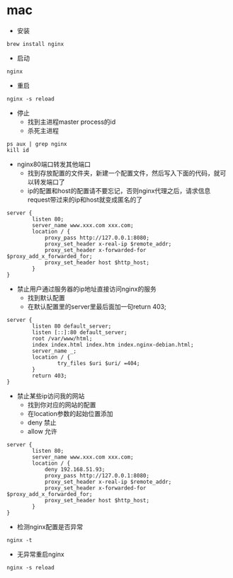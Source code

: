 # mac
* 安装
```
brew install nginx
```
* 启动
```
nginx
``` 
* 重启
```
nginx -s reload
```
* 停止 
  - 找到主进程master process的id
  - 杀死主进程
```
ps aux | grep nginx
kill id
```
* nginx80端口转发其他端口
  - 找到存放配置的文件夹，新建一个配置文件，然后写入下面的代码，就可以转发端口了
  - ip的配置和host的配置请不要忘记，否则nginx代理之后，请求信息request带过来的ip和host就变成匿名的了
```
server {
        listen 80;
        server_name www.xxx.com xxx.com;
        location / {
            proxy_pass http://127.0.0.1:8080;
            proxy_set_header x-real-ip $remote_addr;
            proxy_set_header x-forwarded-for $proxy_add_x_forwarded_for;
            proxy_set_header host $http_host;
        }
}
```
* 禁止用户通过服务器的ip地址直接访问nginx的服务
  - 找到默认配置
  - 在默认配置里的server里最后面加一句return 403;
```
server {
        listen 80 default_server;
        listen [::]:80 default_server;
        root /var/www/html;
        index index.html index.htm index.nginx-debian.html;
        server_name _;
        location / {
                try_files $uri $uri/ =404;
        }
        return 403;
}
```
* 禁止某些ip访问我的网站
  - 找到你对应的网站的配置
  - 在location参数的起始位置添加
  - deny 禁止 
  - allow 允许
```
server {
        listen 80;
        server_name www.xxx.com xxx.com;
        location / {
            deny 192.168.51.93;
            proxy_pass http://127.0.0.1:8080;
            proxy_set_header x-real-ip $remote_addr;
            proxy_set_header x-forwarded-for $proxy_add_x_forwarded_for;
            proxy_set_header host $http_host;
        }
}
```
* 检测nginx配置是否异常
```
nginx -t
```
* 无异常重启nginx
```
nginx -s reload
```